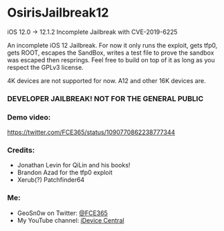 # OsirisJailbreak12
iOS 12.0 -> 12.1.2 Incomplete Jailbreak with CVE-2019-6225

An incomplete iOS 12 Jailbreak. For now it only runs the exploit, gets tfp0, gets ROOT, escapes the SandBox, writes a test file to prove the sandbox was escaped then resprings. Feel free to build on top of it as long as you respect the GPLv3 license.

4K devices are not supported for now. A12 and other 16K devices are.

### DEVELOPER JAILBREAK! NOT FOR THE GENERAL PUBLIC

### Demo video:
https://twitter.com/FCE365/status/1090770862238777344

### Credits:
<ul>
  <li> Jonathan Levin for QiLin and his books! </li>
  <li> Brandon Azad for the tfp0 exploit </li>  
  <li> Xerub(?) Patchfinder64 </li>
</ul>

### Me:
<ul>
  <li>GeoSn0w on Twitter: <a href="twitter.com/FCE365">@FCE365</a></li>
  <li>My YouTube channel: <a href="youtube.com/fce365official">iDevice Central</li>
</ul>
